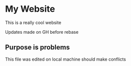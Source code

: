 # My Website

This is a really cool website

Updates made on GH before rebase

## Purpose is problems
This file was edited on local machine
should make conflicts
